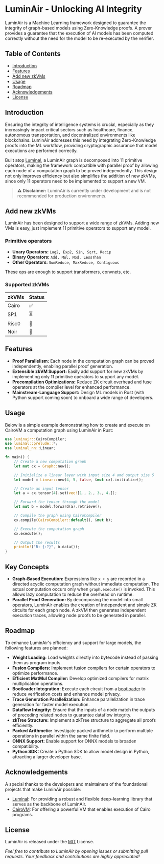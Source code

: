 # LuminAir - Unlocking AI Integrity

LuminAir is a Machine Learning framework designed to guarantee the integrity of graph-based models using Zero-Knowledge proofs. A prover provides a guarantee that the execution of AI models has been computed correctly without the need for the model to be re-executed by the verifier.

## Table of Contents

- [Introduction](#introduction)
- [Features](#features)
- [Add new zkVMs](#add-new-zkvms)
- [Usage](#usage)
- [Roadmap](#roadmap)
- [Acknowledgements](#acknowledgements)
- [License](#license)

## Introduction

Ensuring the integrity of intelligence systems is crucial, especially as they increasingly impact critical sectors such as healthcare, finance, autonomous transportation, and decentralized environments like blockchains. LuminAir addresses this need by integrating Zero-Knowledge proofs into the ML workflow, providing cryptographic assurance that model executions are performed correctly.

Built atop [Luminal](https://github.com/jafioti/luminal), a LuminAir graph is decomposed into 11 primitive operators, making the framework compatible with parallel proof by allowing each node of a computation graph to be proved independently. This design not only improves efficiency but also simplifies the addition of new zkVMs, since only 11 operators need to be implemented to support a new VM.

> **⚠️ Disclaimer:** LuminAir is currently under development and is not recommended for production environments.

## Add new zkVMs

LuminAir has been designed to support a wide range of zkVMs. Adding new VMs is easy, just implement 11 primitive operators to support any model.

### Primitive operators

- **Unary Operators:** `Log2, Exp2, Sin, Sqrt, Recip`
- **Binary Operators:** `Add, Mul, Mod, LessThan`
- **Other Operators:** `SumReduce, MaxReduce, Contiguous`

These ops are enough to support transformers, convnets, etc.

### Supported zkVMs

| zkVMs | Status |
| ----- | ------ |
| Cairo | ✅     |
| SP1   | ⏳     |
| Risc0 | 👀     |
| Noir  | 👀     |

## Features

- **Proof Parallelism:** Each node in the computation graph can be proved independently, enabling parallel proof generation.
- **Extensible zkVM Support:** Easily add support for new zkVMs by implementing only 11 primitive operators to support any model.
- **Precompilation Optimizations:** Reduce ZK circuit overhead and fuse operators at the compiler level for enhanced performance.
- **Mainstream-Language Support:** Design ML models in Rust (with Python support coming soon) to onboard a wide range of developers.

## Usage

Below is a simple example demonstrating how to create and execute on CairoVM a computation graph using LuminAir in Rust:

```rust
use luminair::CairoCompiler;
use luminal::prelude::*;
use luminal_nn::Linear;

fn main() {
    // Create a new computation graph
    let mut cx = Graph::new();

    // Initialize a linear layer with input size 4 and output size 5
    let model = Linear::new(4, 5, false, &mut cx).initialize();

    // Create an input tensor
    let a = cx.tensor(4).set(vec![1., 2., 3., 4.]);

    // Forward the tensor through the model
    let mut b = model.forward(a).retrieve();

    // Compile the graph using CairoCompiler
    cx.compile(CairoCompiler::default(), &mut b);

    // Execute the computation graph
    cx.execute();

    // Output the results
    println!("B: {:?}", b.data());
}
```

## Key Concepts

- **Graph-Based Execution:** Expressions like `x + y` are recorded in a directed acyclic computation graph without immediate computation. The actual computation occurs only when `graph.execute()` is invoked. This allows lazy computation to reduce the overhead on runtime.
- **Parallel Proof Generation:** By decomposing the model into small operators, LuminAir enables the creation of independent and simple ZK circuits for each graph node. A zkVM then generates independent execution traces, allowing node proofs to be generated in parallel.

## Roadmap

To enhance LuminAir's efficiency and support for large models, the following features are planned:

- **Weight Loading:** Load weights directly into bytecode instead of passing them as program inputs.
- **Fusion Compilers:** Implement fusion compilers for certain operators to optimize performance.
- **Efficient MatMul Compiler:** Develop optimized compilers for matrix multiplication operations.
- **Bootloader Integration:** Execute each circuit from a [bootloader](https://github.com/starkware-libs/cairo-lang/tree/master/src/starkware/cairo/bootloaders) to reduce verification costs and enhance model privacy.
- **Trace Generation Parallelization:** Enhance parallelization in trace generation for faster model execution.
- **Dataflow Integrity:** Ensure that the inputs of a node match the outputs of preceding related nodes to guarantee dataflow integrity.
- **zkTree Structure:** Implement a zkTree structure to aggregate all proofs efficiently.
- **Packed Arithmetic:** Investigate packed arithmetic to perform multiple operations in parallel within the same finite field.
- **ONNX Support:** Enable support for ONNX models to broaden compatibility.
- **Python SDK:** Create a Python SDK to allow model design in Python, attracting a larger developer base.

## Acknowledgements

A special thanks to the developers and maintainers of the foundational projects that make LuminAir possible:

- [Luminal](https://github.com/jafioti/luminal): For providing a robust and flexible deep-learning library that serves as the backbone of LuminAir.
- [CairoVM](https://github.com/lambdaclass/cairo-vm): For offering a powerful VM that enables execution of Cairo programs.

## License

LuminAir is released under the [MIT](https://opensource.org/license/mit) License.

_Feel free to contribute to LuminAir by opening issues or submitting pull requests. Your feedback and contributions are highly appreciated!_
